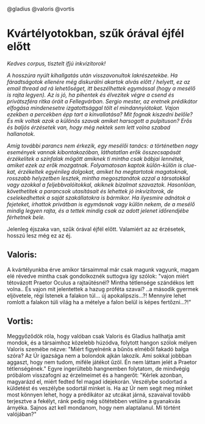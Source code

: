 @gladius @valoris @vortis

# Kvártélyotokban, szűk órával éjfél előtt

_Kedves corpus, tisztelt ifjú inkvizítorok!_

_A hosszúra nyúlt kihallgatás után visszavonultok lakrészetekbe._
_Ha fáradtságotok ellenére még diskurálni akartok alvás előtt / helyett, ez az email thread ad rá lehetőséget, itt beszélhettek egymással (hogy a mesélő is rajta legyen). Az is jó, ha pihentek és élvezitek végre a csend és privátszféra ritka óráit a Fellegvárban. Sergio mester, az eretnek prédikátor elfogása mindenesetre izgatottsággal tölt el mindannyiótokat. Vajon ezekben a percekben épp tart a kínvallatása? Mit fognak kiszedni belőle? És mik voltak azok a különös szavak amiket harsogott a pulpituson? Erős és baljós érzésetek van, hogy még nektek sem lett volna szabad hallanotok._

_Amíg további parancs nem érkezik, egy mesélői tanács: a történetben nagy események vannak kibontakozóban, láthatatlan erők összecsapását érzékelitek a színfalak mögött amiknek ti mintha csak bábjai lennétek, amiket ezek az erők mozgatnak. Folyamatosan kaptok külön-külön is clue-kat, érzékeltek egyénileg dolgokat, amiket ha megtartotok magatoknak, rosszabb helyzetben lesztek, mintha megosztanátok azzal a társatokkal vagy azokkal a feljebbvalóitokkal, akiknek bizalmat szavaztok. Hasonlóan, követhetitek a parancsok utasításait és lehettek jó inkvizítorok, de cselekedhettek a saját szakállatokra is bármikor. Ha ilyesmire adnátok a fejeteket, írhattok privátban is egymásnak vagy külön nekem, de a mesélő mindig legyen rajta, és a tettek mindig csak az adott jelenet időrendjébe férhetnek bele._

Jelenleg éjszaka van, szűk órával éjfél előtt.
Valamiért az az érzésetek, hosszú lesz még ez az éj.

## Valoris:

A kvártélyunkba érve amikor társaimmal már csak magunk vagyunk, magam elé révedve mintha csak gondolkoznék suttogva így szólok:
"vajon miért tétovázott Praetor Oculus a rajtaütésnél? Mintha tétlensége szándékos lett volna.. És vajon mit jelentettek a hazug próféta szavai? ..a második gyermek eljövetele, régi Istenek a falakon túl... új apokalipszis...?! Mennyire lehet romlott a falakon túli világ ha a mételye a falon belül is képes fertőzni...?!"

## Vortis:

Meggyőződök róla, hogy valóban csak Valoris és Gladius hallhatja amit mondok, és a társaimhoz közelebb húzódva, folytott hangon szólok mélyen Valoris szemébe nézve:
"Miért figyelnénk a bűnös elméből fakadó balga szóra? Az Úr igazsága nem a bolondok ajkán lakozik.
Ami sokkal jobbban aggaszt, hogy nem tudom, miféle játékot űzöl. Én nem láttam jelét a Praetor tétlenségének."
Egyre ingerültebb hangnemben folytatom, de mindvégig próbálom visszafogni az érzelmeimet és a hangerőt:
"Kérlek azonban, magyarázd el, miért fedted fel magad idejekorán. Veszélybe sodortad a küldetést és veszélybe sodortál minket is. Ha az Úr nem segít meg minket most könnyen lehet, hogy a prédikátor az utcákat járná, szavaival tovább terjesztve a fekélyt, ránk pedig még sötétebben vetülne a gyanakvás árnyéka. Sajnos azt kell mondanom, hogy nem alaptalanul. Mi történt valójában?"

